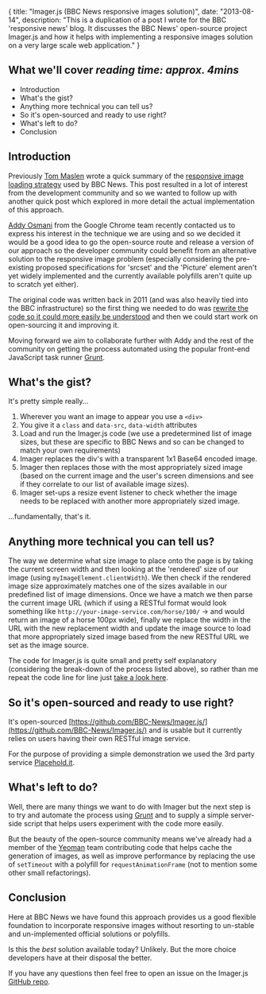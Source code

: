 {
  title: "Imager.js (BBC News responsive images solution)",
  date:  "2013-08-14",
  description: "This is a duplication of a post I wrote for the BBC 'responsive news' blog. It discusses the BBC News' open-source project Imager.js and how it helps with implementing a responsive images solution on a very large scale web application."
}

## What we'll cover *reading time: approx. 4mins*

- Introduction
- What's the gist?
- Anything more technical you can tell us?
- So it's open-sourced and ready to use right?
- What's left to do?
- Conclusion

## Introduction

Previously [Tom Maslen](http://twitter.com/tmaslen) wrote a quick summary of the [responsive image loading strategy](http://responsivenews.co.uk/post/50092458307/images) used by BBC News. This post resulted in a lot of interest from the development community and so we wanted to follow up with another quick post which explored in more detail the actual implementation of this approach.

[Addy Osmani](http://twitter.com/addyosmani) from the Google Chrome team recently contacted us to express his interest in the technique we are using and so we decided it would be a good idea to go the open-source route and release a version of our approach so the developer community could benefit from an alternative solution to the responsive image problem (especially considering the pre-existing proposed specifications for 'srcset' and the 'Picture' element aren't yet widely implemented and the currently available polyfills aren't quite up to scratch yet either).

The original code was written back in 2011 (and was also heavily tied into the BBC infrastructure) so the first thing we needed to do was [rewrite the code so it could more easily be understood](https://gist.github.com/Integralist/6157139) and then we could start work on open-sourcing it and improving it.

Moving forward we aim to collaborate further with Addy and the rest of the community on getting the process automated using the popular front-end JavaScript task runner [Grunt](http://gruntjs.com/).

## What's the gist?

It's pretty simple really…

1. Wherever you want an image to appear you use a `<div>`
2. You give it a `class` and `data-src`, `data-width` attributes
3. Load and run the Imager.js code (we use a predetermined list of image sizes, but these are specific to BBC News and so can be changed to match your own requirements)
4. Imager replaces the div's with a transparent 1x1 Base64 encoded image.
5. Imager then replaces those with the most appropriately sized image (based on the current image and the user's screen dimensions and see if they correlate to our list of available image sizes).
6. Imager set-ups a resize event listener to check whether the image needs to be replaced with another more appropriately sized image.

…fundamentally, that's it.

## Anything more technical you can tell us?

The way we determine what size image to place onto the page is by taking the current screen width and then looking at the 'rendered' size of our image (using `myImageElement.clientWidth`). We then check if the rendered image size approximately matches one of the sizes available in our predefined list of image dimensions. Once we have a match we then parse the current image URL (which if using a RESTful format would look something like `http://your-image-service.com/horse/100/` -> and would return an image of a horse 100px wide), finally we replace the width in the URL with the new replacement width and update the image source to load that more appropriately sized image based from the new RESTful URL we set as the image source.

The code for Imager.js is quite small and pretty self explanatory (considering the break-down of the process listed above), so rather than me repeat the code line for line just [take a look here](https://gist.github.com/Integralist/6229170).

## So it's open-sourced and ready to use right?

It's open-sourced [https://github.com/BBC-News/Imager.js/](https://github.com/BBC-News/Imager.js/) and is usable but it currently relies on users having their own RESTful image service.

For the purpose of providing a simple demonstration we used the 3rd party service [Placehold.it](http://placehold.it/).

## What's left to do?

Well, there are many things we want to do with Imager but the next step is to try and automate the process using [Grunt](http://gruntjs.com/) and to supply a simple server-side script that helps users experiment with the code more easily.

But the beauty of the open-source community means we've already had a member of the [Yeoman](http://yeoman.io/) team contributing code that helps cache the generation of images, as well as improve performance by replacing the use of `setTimeout` with a polyfill for `requestAnimationFrame` (not to mention some other small refactorings).

## Conclusion

Here at BBC News we have found this approach provides us a good flexible foundation to incorporate responsive images without resorting to un-stable and un-implemented official solutions or polyfills. 

Is this the *best* solution available today? Unlikely. But the more choice developers have at their disposal the better.

If you have any questions then feel free to open an issue on the Imager.js [GitHub repo](https://github.com/BBC-News/Imager.js/).